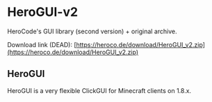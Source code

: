 # HeroGUI-v2
 HeroCode's GUI library (second version) + original archive.
 
 Download link (DEAD): [https://heroco.de/download/HeroGUI_v2.zip](https://heroco.de/download/HeroGUI_v2.zip)
 
## HeroGUI
 HeroGUI is a very flexible ClickGUI for Minecraft clients on 1.8.x.